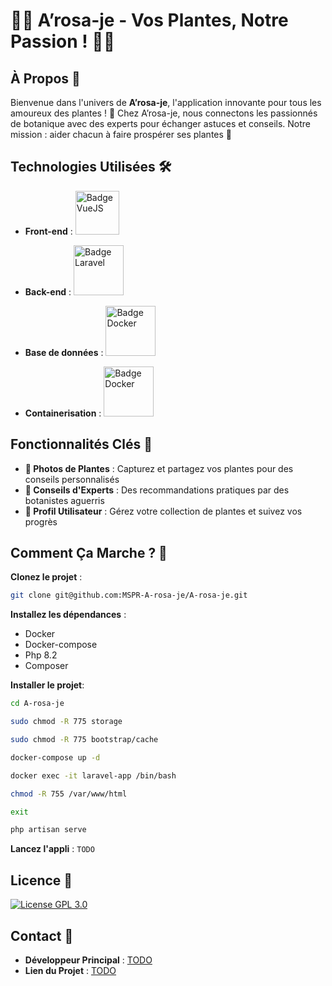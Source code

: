 # 🌿🌺 A’rosa-je - Vos Plantes, Notre Passion ! 🌵🌻

## À Propos 🌟

Bienvenue dans l'univers de **A’rosa-je**, l'application innovante pour tous les amoureux des plantes ! 🌱 Chez A’rosa-je, nous connectons les passionnés de botanique avec des experts pour échanger astuces et conseils. Notre mission : aider chacun à faire prospérer ses plantes 🌼

## Technologies Utilisées 🛠️

- **Front-end** : <a href="https://vuejs.org/">
  <img src="https://img.shields.io/badge/%20%20-VueJS%20-grey?logo=vue.js" alt="Badge VueJS" width="70"/>
</a>

- **Back-end** : <a href="https://laravel.com">
  <img src="https://img.shields.io/badge/%20%20-Laravel%20-grey?logo=laravel" alt="Badge Laravel" width="80"/>
</a>

- **Base de données** : <a href="https://www.sqlite.org/index.html">
  <img src="https://img.shields.io/badge/%20%20-Sqlite%20-grey?logo=Sqlite" alt="Badge Docker" width="80"/>
</a>

- **Containerisation** : <a href="https://www.docker.com/">
  <img src="https://img.shields.io/badge/%20%20-Docker%20-grey?logo=docker" alt="Badge Docker" width="80"/>
</a>

## Fonctionnalités Clés 🔑

- **📸 Photos de Plantes** : Capturez et partagez vos plantes pour des conseils personnalisés
- **🌱 Conseils d'Experts** : Des recommandations pratiques par des botanistes aguerris
- **👤 Profil Utilisateur** : Gérez votre collection de plantes et suivez vos progrès

## Comment Ça Marche ? 🚀

 **Clonez le projet** :

 ```bash
 git clone git@github.com:MSPR-A-rosa-je/A-rosa-je.git
 ```

**Installez les dépendances** :

- Docker
- Docker-compose
- Php 8.2
- Composer

**Installer le projet**:

```bash
cd A-rosa-je
```

```bash
sudo chmod -R 775 storage
```

```bash
sudo chmod -R 775 bootstrap/cache
```

```bash
docker-compose up -d
```

```bash
docker exec -it laravel-app /bin/bash 
```

```bash
chmod -R 755 /var/www/html
```
```bash
exit
```

```bash
php artisan serve
```

 **Lancez l'appli** : `TODO`

## Licence 📄

[![License GPL 3.0](https://img.shields.io/badge/License-_GPL%203.0-blue)](https://www.gnu.org/licenses/gpl-3.0.fr.html#license-text)

## Contact 📩

- **Développeur Principal** : [TODO](https://www.youtube.com/watch?v=dQw4w9WgXcQ)
- **Lien du Projet** : [TODO](https://www.youtube.com/watch?v=dQw4w9WgXcQ)
